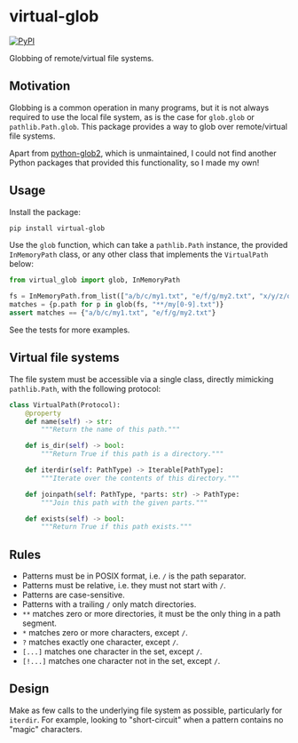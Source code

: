 # virtual-glob

[![PyPI](https://img.shields.io/pypi/v/virtual-glob?label=PyPI&logo=pypi&style=social)](https://pypi.org/project/virtual_glob/)

Globbing of remote/virtual file systems.

## Motivation

Globbing is a common operation in many programs, but it is not always required to use the local file system, as is the case for `glob.glob` or `pathlib.Path.glob`.
This package provides a way to glob over remote/virtual file systems.

Apart from [python-glob2](https://github.com/miracle2k/python-glob2), which is unmaintained,
I could not find another Python packages that provided this functionality, so I made my own!

## Usage

Install the package:

```bash
pip install virtual-glob
```

Use the `glob` function, which can take a `pathlib.Path` instance, the provided `InMemoryPath` class, or any other class that implements the `VirtualPath` below:

```python
from virtual_glob import glob, InMemoryPath

fs = InMemoryPath.from_list(["a/b/c/my1.txt", "e/f/g/my2.txt", "x/y/z/other.txt"])
matches = {p.path for p in glob(fs, "**/my[0-9].txt")}
assert matches == {"a/b/c/my1.txt", "e/f/g/my2.txt"}
```

See the tests for more examples.

## Virtual file systems

The file system must be accessible via a single class, directly mimicking `pathlib.Path`, with the following protocol:

```python
class VirtualPath(Protocol):
    @property
    def name(self) -> str:
        """Return the name of this path."""

    def is_dir(self) -> bool:
        """Return True if this path is a directory."""

    def iterdir(self: PathType) -> Iterable[PathType]:
        """Iterate over the contents of this directory."""

    def joinpath(self: PathType, *parts: str) -> PathType:
        """Join this path with the given parts."""

    def exists(self) -> bool:
        """Return True if this path exists."""
```

## Rules

- Patterns must be in POSIX format, i.e. `/` is the path separator.
- Patterns must be relative, i.e. they must not start with `/`.
- Patterns are case-sensitive.
- Patterns with a trailing `/` only match directories.
- `**` matches zero or more directories, it must be the only thing in a path segment.
- `*` matches zero or more characters, except `/`.
- `?` matches exactly one character, except `/`.
- `[...]` matches one character in the set, except `/`.
- `[!...]` matches one character not in the set, except `/`.

## Design

Make as few calls to the underlying file system as possible, particularly for `iterdir`.
For example, looking to "short-circuit" when a pattern contains no "magic" characters.
